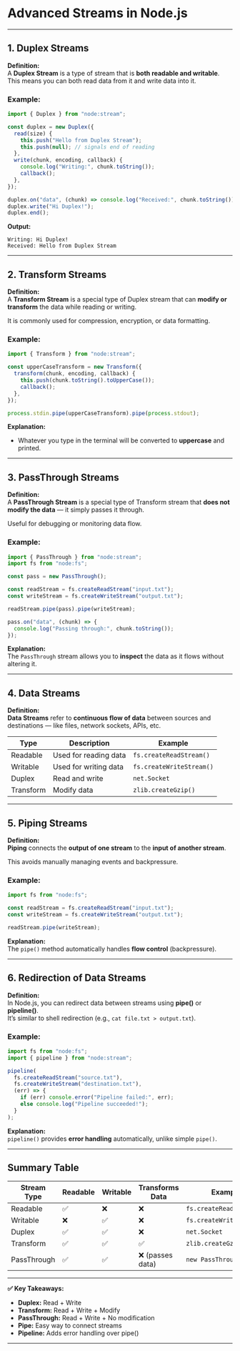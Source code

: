 # Advanced Streams in Node.js

---

## 1. Duplex Streams

**Definition:**  
A **Duplex Stream** is a type of stream that is **both readable and writable**.  
This means you can both read data from it and write data into it.

### Example:
```js
import { Duplex } from "node:stream";

const duplex = new Duplex({
  read(size) {
    this.push("Hello from Duplex Stream");
    this.push(null); // signals end of reading
  },
  write(chunk, encoding, callback) {
    console.log("Writing:", chunk.toString());
    callback();
  },
});

duplex.on("data", (chunk) => console.log("Received:", chunk.toString()));
duplex.write("Hi Duplex!");
duplex.end();
```
**Output:**
```
Writing: Hi Duplex!
Received: Hello from Duplex Stream
```

---

## 2. Transform Streams

**Definition:**  
A **Transform Stream** is a special type of Duplex stream that can **modify or transform** the data while reading or writing.

It is commonly used for compression, encryption, or data formatting.

### Example:
```js
import { Transform } from "node:stream";

const upperCaseTransform = new Transform({
  transform(chunk, encoding, callback) {
    this.push(chunk.toString().toUpperCase());
    callback();
  },
});

process.stdin.pipe(upperCaseTransform).pipe(process.stdout);
```
**Explanation:**  
- Whatever you type in the terminal will be converted to **uppercase** and printed.

---

## 3. PassThrough Streams

**Definition:**  
A **PassThrough Stream** is a special type of Transform stream that **does not modify the data** — it simply passes it through.

Useful for debugging or monitoring data flow.

### Example:
```js
import { PassThrough } from "node:stream";
import fs from "node:fs";

const pass = new PassThrough();

const readStream = fs.createReadStream("input.txt");
const writeStream = fs.createWriteStream("output.txt");

readStream.pipe(pass).pipe(writeStream);

pass.on("data", (chunk) => {
  console.log("Passing through:", chunk.toString());
});
```
**Explanation:**  
The `PassThrough` stream allows you to **inspect** the data as it flows without altering it.

---

## 4. Data Streams

**Definition:**  
**Data Streams** refer to **continuous flow of data** between sources and destinations — like files, network sockets, APIs, etc.

| Type | Description | Example |
|------|--------------|----------|
| Readable | Used for reading data | `fs.createReadStream()` |
| Writable | Used for writing data | `fs.createWriteStream()` |
| Duplex | Read and write | `net.Socket` |
| Transform | Modify data | `zlib.createGzip()` |

---

## 5. Piping Streams

**Definition:**  
**Piping** connects the **output of one stream** to the **input of another stream**.

This avoids manually managing events and backpressure.

### Example:
```js
import fs from "node:fs";

const readStream = fs.createReadStream("input.txt");
const writeStream = fs.createWriteStream("output.txt");

readStream.pipe(writeStream);
```
**Explanation:**  
The `pipe()` method automatically handles **flow control** (backpressure).

---

## 6. Redirection of Data Streams

**Definition:**  
In Node.js, you can redirect data between streams using **pipe()** or **pipeline()**.  
It’s similar to shell redirection (e.g., `cat file.txt > output.txt`).

### Example:
```js
import fs from "node:fs";
import { pipeline } from "node:stream";

pipeline(
  fs.createReadStream("source.txt"),
  fs.createWriteStream("destination.txt"),
  (err) => {
    if (err) console.error("Pipeline failed:", err);
    else console.log("Pipeline succeeded!");
  }
);
```

**Explanation:**  
`pipeline()` provides **error handling** automatically, unlike simple `pipe()`.

---

## Summary Table

| Stream Type | Readable | Writable | Transforms Data | Example |
|--------------|-----------|-----------|-----------------|----------|
| Readable | ✅ | ❌ | ❌ | `fs.createReadStream()` |
| Writable | ❌ | ✅ | ❌ | `fs.createWriteStream()` |
| Duplex | ✅ | ✅ | ❌ | `net.Socket` |
| Transform | ✅ | ✅ | ✅ | `zlib.createGzip()` |
| PassThrough | ✅ | ✅ | ❌ (passes data) | `new PassThrough()` |

---

**✅ Key Takeaways:**
- **Duplex:** Read + Write  
- **Transform:** Read + Write + Modify  
- **PassThrough:** Read + Write + No modification  
- **Pipe:** Easy way to connect streams  
- **Pipeline:** Adds error handling over pipe()

---
